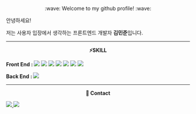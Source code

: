

<!--
**sockki/sockki** is a ✨ _special_ ✨ repository because its `README.md` (this file) appears on your GitHub profile.

Here are some ideas to get you started:

- 🔭 I’m currently working on ...
- 🌱 I’m currently learning ...
- 👯 I’m looking to collaborate on ...
- 🤔 I’m looking for help with ...
- 💬 Ask me about ...
- 📫 How to reach me: ...
- 😄 Pronouns: ...
- ⚡ Fun fact: ...
-->

<p align='center'>:wave: Welcome to my github profile! :wave:</p>     

<p align="left">안녕하세요!</p>
<p align="left">저는 사용자 입장에서 생각하는 프론트엔드 개발자  <strong>김민준</strong>입니다.</br>
<hr> 


<p align='center'><strong>⚡SKILL</strong></p>  
<p><strong>Front End : </strong><img src="https://img.shields.io/badge/html5-E34F26?style=for-the-badge&logo=html5&logoColor=white">
<img src="https://img.shields.io/badge/css-1572B6?style=for-the-badge&logo=css3&logoColor=white">
<img src="https://img.shields.io/badge/tailwindCSS-01DFD7?style=for-the-badge&logo=tailwindcss&logoColor=white"/>
<img src="https://img.shields.io/badge/javascript-F7DF1E?style=for-the-badge&logo=javascript&logoColor=black">
<img src="https://img.shields.io/badge/typescript-61DAFB?style=for-the-badge&logo=typescript&logoColor=black">
<img src="https://img.shields.io/badge/react-61DAFB?style=for-the-badge&logo=react&logoColor=black">
<img src="https://img.shields.io/badge/next.js-8ED500?style=for-the-badge&logo=nextdotjs&logoColor=white"/> </p>


<p><strong>Back End : </strong>
<img src="https://img.shields.io/badge/Prisma-000000?style=for-the-badge&logo=prisma&logoColor=white"/> </p>


<hr> 

<p align='center'><strong>📨 Contact</strong></p>
<div>
    <a href="mailto:poohct327@gmail.com">
        <img src="https://img.shields.io/badge/Gmail-EA4335?style=for-the-badge&logo=Gmail&logoColor=white"> 
    </a>
  <a href="mailto:poohct327@naver.com">
        <img src="https://img.shields.io/badge/naver-green?style=for-the-badge&logo=naver&logoColor=white"> 
    </a>
</div><br>




